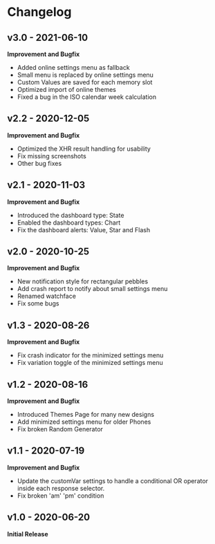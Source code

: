 # Changelog

## v3.0 - 2021-06-10
**Improvement and Bugfix**
- Added online settings menu as fallback
- Small menu is replaced by online settings menu
- Custom Values are saved for each memory slot
- Optimized import of online themes
- Fixed a bug in the ISO calendar week calculation

## v2.2 - 2020-12-05
**Improvement and Bugfix**
- Optimized the XHR result handling for usability
- Fix missing screenshots
- Other bug fixes

## v2.1 - 2020-11-03
**Improvement and Bugfix**
- Introduced the dashboard type: State
- Enabled the dashboard types: Chart
- Fix the dashboard alerts: Value, Star and Flash

## v2.0 - 2020-10-25
**Improvement and Bugfix**
- New notification style for rectangular pebbles
- Add crash report to notify about small settings menu
- Renamed watchface
- Fix some bugs

## v1.3 - 2020-08-26
**Improvement and Bugfix**
- Fix crash indicator for the minimized settings menu
- Fix variation toggle of the minimized settings menu

## v1.2 - 2020-08-16
**Improvement and Bugfix**
- Introduced Themes Page for many new designs
- Add minimized settings menu for older Phones
- Fix broken Random Generator

## v1.1 - 2020-07-19
**Improvement and Bugfix**
- Update the customVar settings to handle a conditional OR operator inside each response selector.
- Fix broken 'am' 'pm' condition


## v1.0 - 2020-06-20
**Initial Release**

